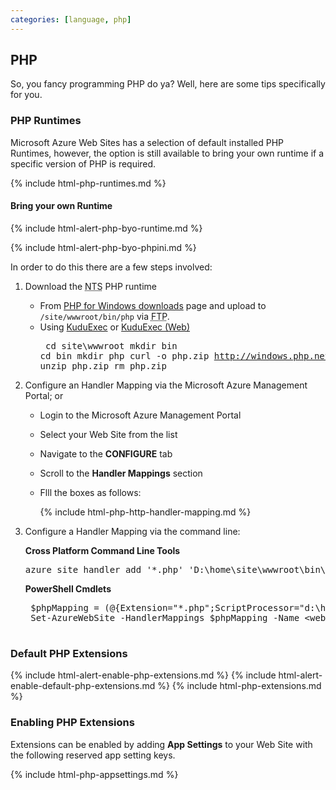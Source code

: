 ```yaml
---
categories: [language, php]
---
```


## PHP

So, you fancy programming PHP do ya? Well, here are some tips specifically for you.

### PHP Runtimes

Microsoft Azure Web Sites has a selection of default installed PHP Runtimes, however, the option is still available to bring your own runtime if a specific version of PHP is required.

{% include html-php-runtimes.md %}

#### Bring your own Runtime

{% include html-alert-php-byo-runtime.md %}

{% include html-alert-php-byo-phpini.md %}

In order to do this there are a few steps involved:

1. Download the <abbr title="Non Thread Safe">NTS</abbr> PHP runtime
	* From  [PHP for Windows downloads](http://windows.php.net/downloads) page and upload to ```/site/wwwroot/bin/php``` via <abbr title="File Transfer Protocol">FTP</abbr>.
	* Using [KuduExec](#kuduexec) or [KuduExec (Web)](#kuduexec-web)
			<pre>
			cd site\wwwroot
			mkdir bin
			cd bin
			mkdir php
			curl -o php.zip http://windows.php.net/downloads/releases/php-5.5.2-nts-Win32-VC11-x86.zip
			unzip php.zip
			rm php.zip
			</pre>

2. Configure an Handler Mapping via the Microsoft Azure Management Portal; or
	* Login to the Microsoft Azure Management Portal
	* Select your Web Site from the list
	* Navigate to the **CONFIGURE** tab
	* Scroll to the **Handler Mappings** section
	* Flll the boxes as follows:
		
		{% include html-php-http-handler-mapping.md %}

3. Configure a Handler Mapping via the command line:

	**Cross Platform Command Line Tools**

	<pre>azure site handler add '*.php' 'D:\home\site\wwwroot\bin\php\php-cgi.exe'</pre>

	**PowerShell Cmdlets**

	<pre>
	$phpMapping = (@{Extension="*.php";ScriptProcessor="d:\home\site\wwwroot\bin\php\php-cgi.exe"})
	Set-AzureWebSite -HandlerMappings $phpMapping -Name &lt;website-name&gt;
	</pre>

### Default PHP Extensions

{% include html-alert-enable-php-extensions.md %}
{% include html-alert-enable-default-php-extensions.md %}
{% include html-php-extensions.md %}

### Enabling PHP Extensions

Extensions can be enabled by adding **App Settings** to your Web Site with the following reserved app setting keys.

{% include html-php-appsettings.md %}
